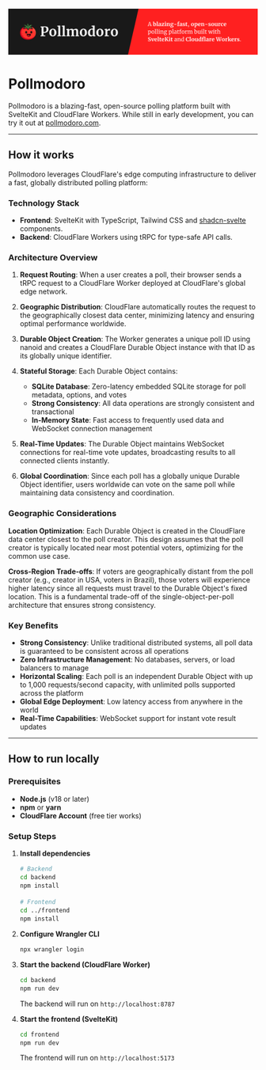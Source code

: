 ![Pollmodoro Header](/assets/github-header.png)

# Pollmodoro

Pollmodoro is a blazing-fast, open-source polling platform built with SvelteKit and CloudFlare Workers. While still in early development, you can try it out at [pollmodoro.com](https://pollmodoro.com).

---

## How it works

Pollmodoro leverages CloudFlare's edge computing infrastructure to deliver a fast, globally distributed polling platform:

### Technology Stack

- **Frontend**: SvelteKit with TypeScript, Tailwind CSS and [shadcn-svelte](https://shadcn-svelte.com/) components.
- **Backend**: CloudFlare Workers using tRPC for type-safe API calls.

### Architecture Overview

1. **Request Routing**: When a user creates a poll, their browser sends a tRPC request to a CloudFlare Worker deployed at CloudFlare's global edge network.

2. **Geographic Distribution**: CloudFlare automatically routes the request to the geographically closest data center, minimizing latency and ensuring optimal performance worldwide.

3. **Durable Object Creation**: The Worker generates a unique poll ID using nanoid and creates a CloudFlare Durable Object instance with that ID as its globally unique identifier.

4. **Stateful Storage**: Each Durable Object contains:

   - **SQLite Database**: Zero-latency embedded SQLite storage for poll metadata, options, and votes
   - **Strong Consistency**: All data operations are strongly consistent and transactional
   - **In-Memory State**: Fast access to frequently used data and WebSocket connection management

5. **Real-Time Updates**: The Durable Object maintains WebSocket connections for real-time vote updates, broadcasting results to all connected clients instantly.

6. **Global Coordination**: Since each poll has a globally unique Durable Object identifier, users worldwide can vote on the same poll while maintaining data consistency and coordination.

### Geographic Considerations

**Location Optimization**: Each Durable Object is created in the CloudFlare data center closest to the poll creator. This design assumes that the poll creator is typically located near most potential voters, optimizing for the common use case.

**Cross-Region Trade-offs**: If voters are geographically distant from the poll creator (e.g., creator in USA, voters in Brazil), those voters will experience higher latency since all requests must travel to the Durable Object's fixed location. This is a fundamental trade-off of the single-object-per-poll architecture that ensures strong consistency.

### Key Benefits

- **Strong Consistency**: Unlike traditional distributed systems, all poll data is guaranteed to be consistent across all operations
- **Zero Infrastructure Management**: No databases, servers, or load balancers to manage
- **Horizontal Scaling**: Each poll is an independent Durable Object with up to 1,000 requests/second capacity, with unlimited polls supported across the platform
- **Global Edge Deployment**: Low latency access from anywhere in the world
- **Real-Time Capabilities**: WebSocket support for instant vote result updates

---

## How to run locally

### Prerequisites

- **Node.js** (v18 or later)
- **npm** or **yarn**
- **CloudFlare Account** (free tier works)

### Setup Steps

1. **Install dependencies**

   ```bash
   # Backend
   cd backend
   npm install

   # Frontend
   cd ../frontend
   npm install
   ```

2. **Configure Wrangler CLI**

   ```bash
   npx wrangler login
   ```

3. **Start the backend (CloudFlare Worker)**

   ```bash
   cd backend
   npm run dev
   ```

   The backend will run on `http://localhost:8787`

4. **Start the frontend (SvelteKit)**

   ```bash
   cd frontend
   npm run dev
   ```

   The frontend will run on `http://localhost:5173`

